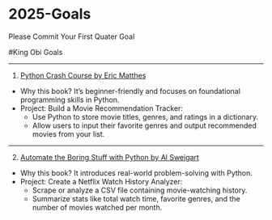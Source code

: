 # 2025-Goals
Please Commit Your First Quater Goal

#King Obi Goals

---

 1. [Python Crash Course by Eric Matthes](https://www.amazon.com/Python-Crash-Course-2nd-Edition/dp/1593279280)
- Why this book? It’s beginner-friendly and focuses on foundational programming skills in Python.
- Project: Build a Movie Recommendation Tracker:
  - Use Python to store movie titles, genres, and ratings in a dictionary.
  - Allow users to input their favorite genres and output recommended movies from your list.

---

 2. [Automate the Boring Stuff with Python by Al Sweigart](https://automatetheboringstuff.com/)
- Why this book? It introduces real-world problem-solving with Python.
- Project: Create a Netflix Watch History Analyzer:
  - Scrape or analyze a CSV file containing movie-watching history.
  - Summarize stats like total watch time, favorite genres, and the number of movies watched per month.

